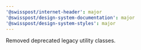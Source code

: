 ```yaml
---
'@swisspost/internet-header': major
'@swisspost/design-system-documentation': major
'@swisspost/design-system-styles': major
---
```


Removed deprecated legacy utility classes.
